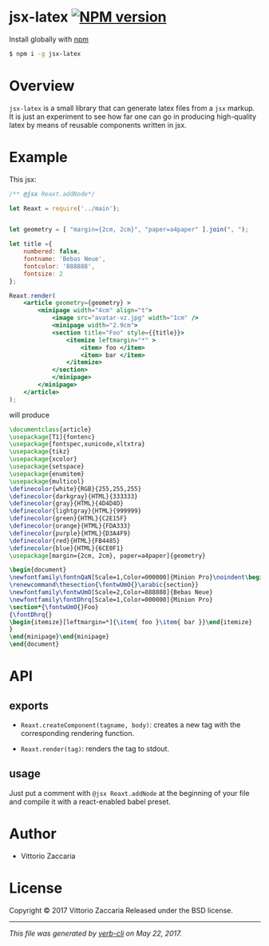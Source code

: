 # jsx-latex [![NPM version](https://badge.fury.io/js/jsx-latex.svg)](http://badge.fury.io/js/jsx-latex)

Install globally with [npm](https://www.npmjs.com/)

```sh
$ npm i -g jsx-latex
```

Overview
========

`jsx-latex` is a small library that can generate latex files from a
`jsx` markup. It is just an experiment to see how far one can go in
producing high-quality latex by means of reusable components written in
jsx.

Example
=======

This jsx:

``` jsx
/** @jsx Reaxt.addNode*/

let Reaxt = require('../main');


let geometry = [ "margin={2cm, 2cm}", "paper=a4paper" ].join(", ");

let title ={
    numbered: false,
    fontname: 'Bebas Neue',
    fontcolor: '888888',
    fontsize: 2
};

Reaxt.render(
    <article geometry={geometry} >
        <minipage width="4cm" align="t">
            <image src="avatar-vz.jpg" width="1cm" />
            <minipage width="2.9cm">
            <section title="Foo" style={{title}}>
                <itemize leftmargin="*" >
                    <item> foo </item>
                    <item> bar </item>
                </itemize>
            </section>
            </minipage>
        </minipage>
    </article>
);
```

will produce

``` latex
\documentclass{article}
\usepackage[T1]{fontenc}
\usepackage{fontspec,xunicode,xltxtra}
\usepackage{tikz}
\usepackage{xcolor}
\usepackage{setspace}
\usepackage{enumitem}
\usepackage{multicol}
\definecolor{white}{RGB}{255,255,255}
\definecolor{darkgray}{HTML}{333333}
\definecolor{gray}{HTML}{4D4D4D}
\definecolor{lightgray}{HTML}{999999}
\definecolor{green}{HTML}{C2E15F}
\definecolor{orange}{HTML}{FDA333}
\definecolor{purple}{HTML}{D3A4F9}
\definecolor{red}{HTML}{FB4485}
\definecolor{blue}{HTML}{6CE0F1}
\usepackage[margin={2cm, 2cm}, paper=a4paper]{geometry}

\begin{document}
\newfontfamily\fontnQaN[Scale=1,Color=000000]{Minion Pro}\noindent\begin{minipage}[t]{4cm}\fontnQaN{}\includegraphics[width=1cm]{avatar-vz.jpg}\newfontfamily\fontpkxK[Scale=1,Color=000000]{Minion Pro}\noindent\begin{minipage}[t]{2.9cm}\fontpkxK{}
\renewcommand\thesection{\fontwUmO{}\arabic{section}}
\newfontfamily\fontwUmO[Scale=2,Color=888888]{Bebas Neue}
\newfontfamily\fontDhrq[Scale=1,Color=000000]{Minion Pro}
\section*{\fontwUmO{}Foo}
{\fontDhrq{}
\begin{itemize}[leftmargin=*]{\item{ foo }\item{ bar }}\end{itemize}
}
\end{minipage}\end{minipage}
\end{document}
```

# API

<!-- Start main.js -->

## exports

* `Reaxt.createComponent(tagname, body)`: creates a new tag with
the corresponding rendering function.

* `Reaxt.render(tag)`: renders the tag to stdout.

## usage

Just put a comment with `@jsx Reaxt.addNode` at the
beginning of your file and compile it with a react-enabled
babel preset.

<!-- End main.js -->

# Author

* Vittorio Zaccaria

# License
Copyright © 2017 Vittorio Zaccaria
Released under the BSD license.

***

_This file was generated by [verb-cli](https://github.com/assemble/verb-cli) on May 22, 2017._
